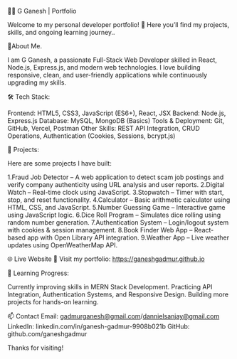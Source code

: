 
👨‍💻 G Ganesh | Portfolio

Welcome to my personal developer portfolio! 🚀
Here you’ll find my projects, skills, and ongoing learning journey..

🔹About Me.

I am G Ganesh, a passionate Full-Stack Web Developer skilled in React, Node.js, Express.js, and modern web technologies.
I love building responsive, clean, and user-friendly applications while continuously upgrading my skills.

🛠️ Tech Stack:

Frontend: HTML5, CSS3, JavaScript (ES6+), React, JSX
Backend: Node.js, Express.js
Database: MySQL, MongoDB (Basics)
Tools & Deployment: Git, GitHub, Vercel, Postman
Other Skills: REST API Integration, CRUD Operations, Authentication (Cookies, Sessions, bcrypt.js)

📂 Projects:

Here are some projects I have built:

1.Fraud Job Detector – A web application to detect scam job postings and verify company authenticity using URL analysis and user reports.
2.Digital Watch – Real-time clock using JavaScript.
3.Stopwatch – Timer with start, stop, and reset functionality.
4.Calculator – Basic arithmetic calculator using HTML, CSS, and JavaScript.
5.Number Guessing Game – Interactive game using JavaScript logic.
6.Dice Roll Program – Simulates dice rolling using random number generation.
7.Authentication System – Login/logout system with cookies & session management.
8.Book Finder Web App – React-based app with Open Library API integration.
9.Weather App – Live weather updates using OpenWeatherMap API.

🌐 Live Website
🔗 Visit my portfolio: https://ganeshgadmur.github.io

📖 Learning Progress:

Currently improving skills in MERN Stack Development.
Practicing API Integration, Authentication Systems, and Responsive Design.
Building more projects for hands-on learning.

📫 Contact
Email: gadmurganesh@gmail.com/dannielsanjay@gmail.com
LinkedIn: linkedin.com/in/ganesh-gadmur-9908b021b
GitHub: github.com/ganeshgadmur

Thanks for visiting!
